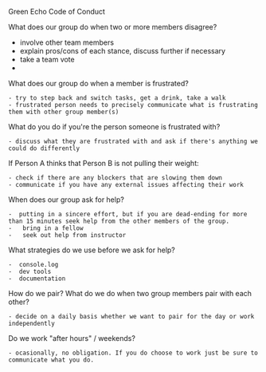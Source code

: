Green Echo Code of Conduct

What does our group do when two or more members disagree?

* involve other team members
* explain pros/cons of each stance, discuss further if necessary
* take a team vote
*

What does our group do when a member is frustrated?

    - try to step back and switch tasks, get a drink, take a walk
    - frustrated person needs to precisely communicate what is frustrating them with other group member(s)

What do you do if you're the person someone is frustrated with?

    - discuss what they are frustrated with and ask if there's anything we could do differently

If Person A thinks that Person B is not pulling their weight:

    - check if there are any blockers that are slowing them down
    - communicate if you have any external issues affecting their work

When does our group ask for help?

    -  putting in a sincere effort, but if you are dead-ending for more than 15 minutes seek help from the other members of the group.
    -   bring in a fellow
    -   seek out help from instructor

What strategies do we use before we ask for help?

    -  console.log
    -  dev tools
    -  documentation

How do we pair? What do we do when two group members pair with each other?

    - decide on a daily basis whether we want to pair for the day or work independently

Do we work "after hours" / weekends?

    - ocasionally, no obligation. If you do choose to work just be sure to communicate what you do.
